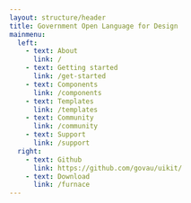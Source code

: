 ```yaml
---
layout: structure/header
title: Government Open Language for Design
mainmenu:
  left:
    - text: About
      link: /
    - text: Getting started
      link: /get-started
    - text: Components
      link: /components
    - text: Templates
      link: /templates
    - text: Community
      link: /community
    - text: Support
      link: /support
  right:
    - text: Github
      link: https://github.com/govau/uikit/
    - text: Download
      link: /furnace
---
```

